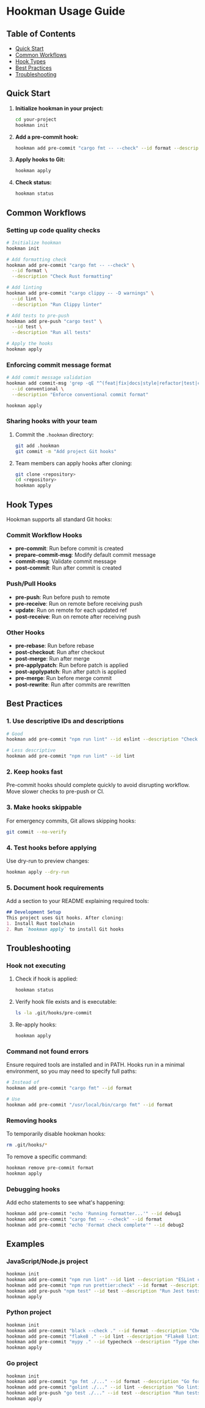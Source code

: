 # Hookman Usage Guide

## Table of Contents

- [Quick Start](#quick-start)
- [Common Workflows](#common-workflows)
- [Hook Types](#hook-types)
- [Best Practices](#best-practices)
- [Troubleshooting](#troubleshooting)

## Quick Start

1. **Initialize hookman in your project:**
   ```bash
   cd your-project
   hookman init
   ```

2. **Add a pre-commit hook:**
   ```bash
   hookman add pre-commit "cargo fmt -- --check" --id format --description "Check code formatting"
   ```

3. **Apply hooks to Git:**
   ```bash
   hookman apply
   ```

4. **Check status:**
   ```bash
   hookman status
   ```

## Common Workflows

### Setting up code quality checks

```bash
# Initialize hookman
hookman init

# Add formatting check
hookman add pre-commit "cargo fmt -- --check" \
  --id format \
  --description "Check Rust formatting"

# Add linting
hookman add pre-commit "cargo clippy -- -D warnings" \
  --id lint \
  --description "Run Clippy linter"

# Add tests to pre-push
hookman add pre-push "cargo test" \
  --id test \
  --description "Run all tests"

# Apply the hooks
hookman apply
```

### Enforcing commit message format

```bash
# Add commit message validation
hookman add commit-msg 'grep -qE "^(feat|fix|docs|style|refactor|test|chore): " "$1"' \
  --id conventional \
  --description "Enforce conventional commit format"

hookman apply
```

### Sharing hooks with your team

1. Commit the `.hookman` directory:
   ```bash
   git add .hookman
   git commit -m "Add project Git hooks"
   ```

2. Team members can apply hooks after cloning:
   ```bash
   git clone <repository>
   cd <repository>
   hookman apply
   ```

## Hook Types

Hookman supports all standard Git hooks:

### Commit Workflow Hooks
- **pre-commit**: Run before commit is created
- **prepare-commit-msg**: Modify default commit message
- **commit-msg**: Validate commit message
- **post-commit**: Run after commit is created

### Push/Pull Hooks
- **pre-push**: Run before push to remote
- **pre-receive**: Run on remote before receiving push
- **update**: Run on remote for each updated ref
- **post-receive**: Run on remote after receiving push

### Other Hooks
- **pre-rebase**: Run before rebase
- **post-checkout**: Run after checkout
- **post-merge**: Run after merge
- **pre-applypatch**: Run before patch is applied
- **post-applypatch**: Run after patch is applied
- **pre-merge**: Run before merge commit
- **post-rewrite**: Run after commits are rewritten

## Best Practices

### 1. Use descriptive IDs and descriptions
```bash
# Good
hookman add pre-commit "npm run lint" --id eslint --description "Check JavaScript code style"

# Less descriptive
hookman add pre-commit "npm run lint" --id lint
```

### 2. Keep hooks fast
Pre-commit hooks should complete quickly to avoid disrupting workflow. Move slower checks to pre-push or CI.

### 3. Make hooks skippable
For emergency commits, Git allows skipping hooks:
```bash
git commit --no-verify
```

### 4. Test hooks before applying
Use dry-run to preview changes:
```bash
hookman apply --dry-run
```

### 5. Document hook requirements
Add a section to your README explaining required tools:
```markdown
## Development Setup
This project uses Git hooks. After cloning:
1. Install Rust toolchain
2. Run `hookman apply` to install Git hooks
```

## Troubleshooting

### Hook not executing

1. Check if hook is applied:
   ```bash
   hookman status
   ```

2. Verify hook file exists and is executable:
   ```bash
   ls -la .git/hooks/pre-commit
   ```

3. Re-apply hooks:
   ```bash
   hookman apply
   ```

### Command not found errors

Ensure required tools are installed and in PATH. Hooks run in a minimal environment, so you may need to specify full paths:

```bash
# Instead of
hookman add pre-commit "cargo fmt" --id format

# Use
hookman add pre-commit "/usr/local/bin/cargo fmt" --id format
```

### Removing hooks

To temporarily disable hookman hooks:
```bash
rm .git/hooks/*
```

To remove a specific command:
```bash
hookman remove pre-commit format
hookman apply
```

### Debugging hooks

Add echo statements to see what's happening:
```bash
hookman add pre-commit "echo 'Running formatter...'" --id debug1
hookman add pre-commit "cargo fmt -- --check" --id format
hookman add pre-commit "echo 'Format check complete'" --id debug2
```

## Examples

### JavaScript/Node.js project
```bash
hookman init
hookman add pre-commit "npm run lint" --id lint --description "ESLint check"
hookman add pre-commit "npm run prettier:check" --id format --description "Prettier check"
hookman add pre-push "npm test" --id test --description "Run Jest tests"
hookman apply
```

### Python project
```bash
hookman init
hookman add pre-commit "black --check ." --id format --description "Check Black formatting"
hookman add pre-commit "flake8 ." --id lint --description "Flake8 linting"
hookman add pre-commit "mypy ." --id typecheck --description "Type checking"
hookman apply
```

### Go project
```bash
hookman init
hookman add pre-commit "go fmt ./..." --id format --description "Go formatting"
hookman add pre-commit "golint ./..." --id lint --description "Go linting"
hookman add pre-push "go test ./..." --id test --description "Run tests"
hookman apply
```